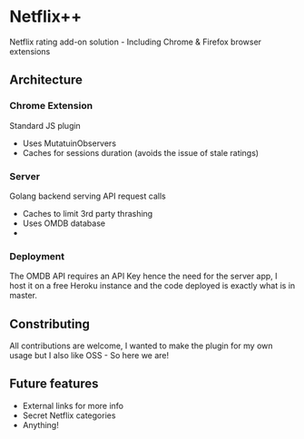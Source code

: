 # Netflix++
Netflix rating add-on solution - Including Chrome & Firefox browser extensions

## Architecture

### Chrome Extension
Standard JS plugin
 - Uses MutatuinObservers
 - Caches for sessions duration (avoids the issue of stale ratings)

### Server
Golang backend serving API request calls
 - Caches to limit 3rd party thrashing
 - Uses OMDB database
 - 

### Deployment
The OMDB API requires an API Key hence the need for the server app, I host it on a free Heroku instance and the code deployed is exactly what is in master.

## Constributing
All contributions are welcome, I wanted to make the plugin for my own usage but I also like OSS - So here we are!

## Future features
 - External links for more info
 - Secret Netflix categories
 - Anything!
